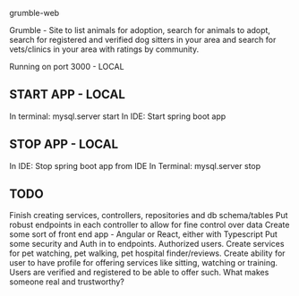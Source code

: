 grumble-web

Grumble - Site to list animals for adoption, search for animals to adopt, search for registered and verified dog sitters in your area and search for vets/clinics in your area with ratings by community.

Running on port 3000 - LOCAL

START APP - LOCAL
-----------------
In terminal:
    mysql.server start
In IDE:
    Start spring boot app
    
 STOP APP - LOCAL
 ----------------
 In IDE:
    Stop spring boot app from IDE
In Terminal:
    mysql.server stop
    
    
TODO
----
Finish creating services, controllers, repositories and db schema/tables
Put robust endpoints in each controller to allow for fine control over data
Create some sort of front end app - Angular or React, either with Typescript
Put some security and Auth in to endpoints. Authorized users.
Create services for pet watching, pet walking, pet hospital finder/reviews.
Create ability for user to have profile for offering services like sitting, watching or training. Users are verified and registered to be able to offer such. What makes someone real and trustworthy?
